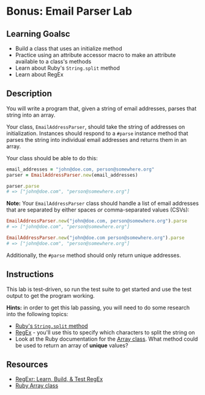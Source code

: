 # Bonus: Email Parser Lab

## Learning Goalsc

- Build a class that uses an initialize method
- Practice using an attribute accessor macro to make an attribute available to a
  class's methods
- Learn about Ruby's `String.split` method
- Learn about RegEx

## Description

You will write a program that, given a string of email addresses, parses that
string into an array.

Your class, `EmailAddressParser`, should take the string of addresses on
initialization. Instances should respond to a `#parse` instance method that
parses the string into individual email addresses and returns them in an array.

Your class should be able to do this:

```ruby
email_addresses = "john@doe.com, person@somewhere.org"
parser = EmailAddressParser.new(email_addresses)

parser.parse
# => ["john@doe.com", "person@somewhere.org"]
```

**Note:** Your `EmailAddressParser` class should handle a list of email
addresses that are separated by either spaces _or_ comma-separated values
(CSVs):

```rb
EmailAddressParser.new("john@doe.com, person@somewhere.org").parse
# => ["john@doe.com", "person@somewhere.org"]

EmailAddressParser.new("john@doe.com person@somewhere.org").parse
# => ["john@doe.com", "person@somewhere.org"]
```

Additionally, the `#parse` method should only return unique addresses.

## Instructions

This lab is test-driven, so run the test suite to get started and use the test
output to get the program working.

**Hints:** in order to get this lab passing, you will need to do some research
into the following topics:

- [Ruby's `String.split` method](https://www.rubydoc.info/stdlib/core/String:split)
- [RegEx](https://www.rubyguides.com/2015/06/ruby-regex/) - you'll use this to
  specify which characters to split the string on
- Look at the Ruby documentation for the [Array class][array docs]. What method
  could be used to return an array of **unique** values?

## Resources

- [RegExr: Learn, Build, & Test RegEx](https://regexr.com/)
- [Ruby Array class][array docs]

[array docs]: https://ruby-doc.org/core-2.7.3/Array.html
